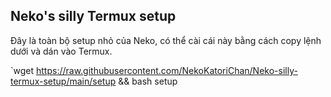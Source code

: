 ## Neko's silly Termux setup

Đây là toàn bộ setup nhỏ của Neko, có thể cài cái này bằng cách copy lệnh dưới và dán vào Termux.

`wget https://raw.githubusercontent.com/NekoKatoriChan/Neko-silly-termux-setup/main/setup && bash setup
